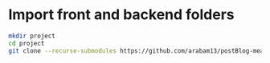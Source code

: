 # Import front and backend folders

```bash
mkdir project
cd project
git clone --recurse-submodules https://github.com/arabam13/postBlog-mean-aws.git .
```
